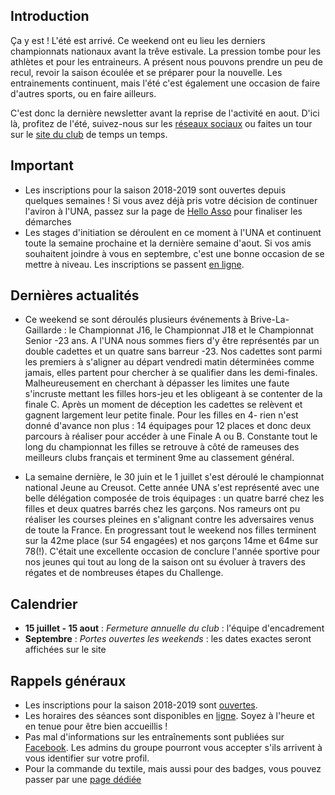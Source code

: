 ## Introduction

Ça y est ! L'été est arrivé. Ce weekend ont eu lieu les derniers championnats nationaux avant la trêve estivale. La pression tombe pour les athlètes et pour les entraineurs. A présent nous pouvons prendre un peu de recul, revoir la saison écoulée et se préparer pour la nouvelle. Les entrainements continuent, mais l'été c'est également une occasion de faire d'autres sports, ou en faire ailleurs.

C'est donc la dernière newsletter avant la reprise de l'activité en aout. D'ici là, profitez de l'été, suivez-nous sur les [réseaux sociaux](https://www.facebook.com/UniversiteNantesAviron/) ou faites un tour sur le [site du club](http://univ-nantes-aviron.fr/) de temps un temps.


## Important

* Les inscriptions pour la saison 2018-2019 sont ouvertes depuis quelques semaines ! Si vous avez déjà pris votre décision de continuer l'aviron à l'UNA, passez sur la page de [Hello Asso](https://www.helloasso.com/associations/universite-de-nantes-aviron/adhesions/adhesion-adhesions-saison-2018-2019-1) pour finaliser les démarches
* Les stages d'initiation se déroulent en ce moment à l'UNA et continuent toute la semaine prochaine et la dernière semaine d'aout. Si vos amis souhaitent joindre à vous en septembre, c'est une bonne occasion de se mettre à niveau. Les inscriptions se passent [en ligne](https://www.helloasso.com/associations/universite-de-nantes-aviron/adhesions/stage-initiation-10-17ans-du-lundi-2-07-au-vendredi-6-07).

## Dernières actualités

* Ce weekend se sont déroulés plusieurs événements à Brive-La-Gaillarde : le Championnat J16, le Championnat J18 et le Championnat Senior -23 ans. A l'UNA nous sommes fiers d'y être représentés par un double cadettes et un quatre sans barreur -23. Nos cadettes sont parmi les premiers à s'aligner au départ vendredi matin déterminées comme jamais, elles partent pour chercher à se qualifier dans les demi-finales. Malheureusement en cherchant à dépasser les limites une faute s'incruste mettant les filles hors-jeu et les obligeant à se contenter de la finale C. Après un moment de déception les cadettes se relèvent et gagnent largement leur petite finale.
Pour les filles en 4- rien n'est donné d'avance non plus : 14 équipages pour 12 places et donc deux parcours à réaliser pour accéder à une Finale A ou B. Constante tout le long du championnat les filles se retrouve à côté de rameuses des meilleurs clubs français et terminent 9me au classement général.

* La semaine dernière, le 30 juin et le 1 juillet s'est déroulé le championnat national Jeune au Creusot. Cette année UNA s'est représenté avec une belle délégation composée de trois équipages : un quatre barré chez les filles et deux quatres barrés chez les garçons. Nos rameurs ont pu réaliser les courses pleines en s'alignant contre les adversaires venus de toute la France. En progressant tout le weekend nos filles terminent sur la 42me place (sur 54 engagées) et nos garçons 14me et 64me sur 78(!). C'était une excellente occasion de conclure l'année sportive pour nos jeunes qui tout au long de la saison ont su évoluer à travers des régates et de nombreuses étapes du Challenge.


## Calendrier

* **15 juillet - 15 aout** : *Fermeture annuelle du club* : l'équipe d'encadrement
* **Septembre** : *Portes ouvertes les weekends* : les dates exactes seront affichées sur le site

## Rappels généraux

* Les inscriptions pour la saison 2018-2019 sont [ouvertes](https://www.helloasso.com/associations/universite-de-nantes-aviron/adhesions/adhesion-adhesions-saison-2018-2019-1).
* Les horaires des séances sont disponibles en [ligne](http://univ-nantes-aviron.fr/page/horaires). Soyez à l'heure et en tenue pour être bien accueillis !
* Pas mal d'informations sur les entraînements sont publiées sur [Facebook](https://www.facebook.com/groups/178457672172317/). Les admins du groupe pourront vous accepter s'ils arrivent à vous identifier sur votre profil.
* Pour la commande du textile, mais aussi pour des badges, vous pouvez passer par une [page dédiée](https://www.helloasso.com/associations/universite-de-nantes-aviron/evenements/vente-textile-2017-2018)
